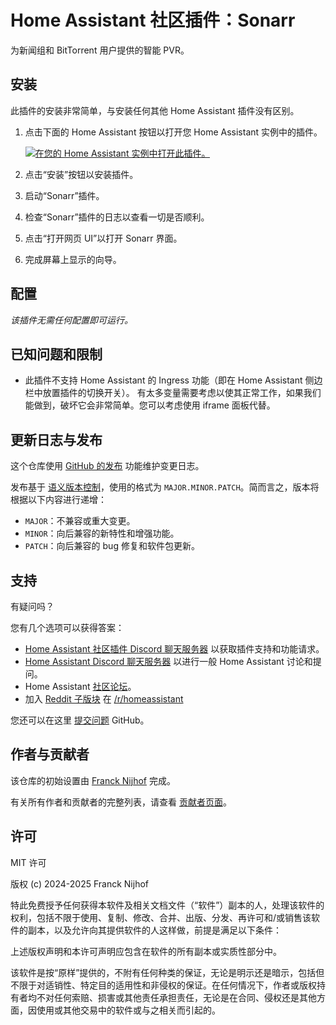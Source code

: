 # Home Assistant 社区插件：Sonarr

为新闻组和 BitTorrent 用户提供的智能 PVR。

## 安装

此插件的安装非常简单，与安装任何其他 Home Assistant 插件没有区别。

1. 点击下面的 Home Assistant 按钮以打开您 Home Assistant 实例中的插件。

   [![在您的 Home Assistant 实例中打开此插件。][addon-badge]][addon]

1. 点击“安装”按钮以安装插件。
1. 启动“Sonarr”插件。
1. 检查“Sonarr”插件的日志以查看一切是否顺利。
1. 点击“打开网页 UI”以打开 Sonarr 界面。
1. 完成屏幕上显示的向导。

## 配置

_该插件无需任何配置即可运行。_

## 已知问题和限制

- 此插件不支持 Home Assistant 的 Ingress 功能（即在 Home Assistant 侧边栏中放置插件的切换开关）。
  有太多变量需要考虑以使其正常工作，如果我们能做到，破坏它会非常简单。您可以考虑使用 iframe 面板代替。

## 更新日志与发布

这个仓库使用 [GitHub 的发布][releases] 功能维护变更日志。

发布基于 [语义版本控制][semver]，使用的格式为 `MAJOR.MINOR.PATCH`。简而言之，版本将根据以下内容进行递增：

- `MAJOR`：不兼容或重大变更。
- `MINOR`：向后兼容的新特性和增强功能。
- `PATCH`：向后兼容的 bug 修复和软件包更新。

## 支持

有疑问吗？

您有几个选项可以获得答案：

- [Home Assistant 社区插件 Discord 聊天服务器][discord] 以获取插件支持和功能请求。
- [Home Assistant Discord 聊天服务器][discord-ha] 以进行一般 Home Assistant 讨论和提问。
- Home Assistant [社区论坛][forum]。
- 加入 [Reddit 子版块][reddit] 在 [/r/homeassistant][reddit]

您还可以在这里 [提交问题][issue] GitHub。

## 作者与贡献者

该仓库的初始设置由 [Franck Nijhof][frenck] 完成。

有关所有作者和贡献者的完整列表，请查看 [贡献者页面][contributors]。

## 许可

MIT 许可

版权 (c) 2024-2025 Franck Nijhof

特此免费授予任何获得本软件及相关文档文件（“软件”）副本的人，处理该软件的权利，包括不限于使用、复制、修改、合并、出版、分发、再许可和/或销售该软件的副本，以及允许向其提供软件的人这样做，前提是满足以下条件：

上述版权声明和本许可声明应包含在软件的所有副本或实质性部分中。

该软件是按“原样”提供的，不附有任何种类的保证，无论是明示还是暗示，包括但不限于对适销性、特定目的适用性和非侵权的保证。在任何情况下，作者或版权持有者均不对任何索赔、损害或其他责任承担责任，无论是在合同、侵权还是其他方面，因使用或其他交易中的软件或与之相关而引起的。

[addon-badge]: https://my.home-assistant.io/badges/supervisor_addon.svg
[addon]: https://my.home-assistant.io/redirect/supervisor_addon/?addon=a0d7b954_sonarr&repository_url=https%3A%2F%2Fgithub.com%2Fhassio-addons%2Frepository
[contributors]: https://github.com/hassio-addons/addon-sonarr/graphs/contributors
[discord-ha]: https://discord.gg/c5DvZ4e
[discord]: https://discord.me/hassioaddons
[forum]: https://community.home-assistant.io/t/?u=frenck
[frenck]: https://github.com/frenck
[issue]: https://github.com/hassio-addons/addon-sonarr/issues
[reddit]: https://reddit.com/r/homeassistant
[releases]: https://github.com/hassio-addons/addon-sonarr/releases
[semver]: http://semver.org/spec/v2.0.0.html